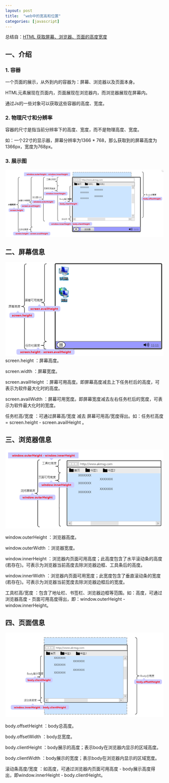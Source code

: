 ```yaml
---
layout: post
title:  "web中的宽高和位置"
categories: [javascript]
---
```



总结自：<a href='http://www.cnblogs.com/polk6/archive/2016/01/03/5051935.html'>HTML 获取屏幕、浏览器、页面的高度宽度</a>

## 一、介绍

### 1. 容器

一个页面的展示，从外到内的容器为：屏幕、浏览器以及页面本身。

HTML元素展现在页面内，页面展现在浏览器内，而浏览器展现在屏幕内。

通过Js的一些对象可以获取这些容器的高度、宽度。

### 2. 物理尺寸和分辨率

容器的尺寸是指当前分辨率下的高度、宽度，而不是物理高度、宽度。

如：一个22寸的显示器，屏幕分辨率为1366 * 768，那么获取到的屏幕高度为1366px，宽度为768px。

### 3. 展示图
![image](/asserts/201701/width-height-1.png)

## 二、屏幕信息
![image](/asserts/201701/width-height-2.png)
screen.height ：屏幕高度。

screen.width ：屏幕宽度。

screen.availHeight ：屏幕可用高度。即屏幕高度减去上下任务栏后的高度，可表示为软件最大化时的高度。

screen.availWidth ：屏幕可用宽度。即屏幕宽度减去左右任务栏后的宽度，可表示为软件最大化时的宽度。

任务栏高/宽度 ：可通过屏幕高/宽度 减去 屏幕可用高/宽度得出。如：任务栏高度 = screen.height - screen.availHeight 。


## 三、浏览器信息
![image](/asserts/201701/width-height-3.png)

window.outerHeight ：浏览器高度。

window.outerWidth ：浏览器宽度。

window.innerHeight ：浏览器内页面可用高度；此高度包含了水平滚动条的高度(若存在)。可表示为浏览器当前高度去除浏览器边框、工具条后的高度。

window.innerWidth ：浏览器内页面可用宽度；此宽度包含了垂直滚动条的宽度(若存在)。可表示为浏览器当前宽度去除浏览器边框后的宽度。

工具栏高/宽度 ：包含了地址栏、书签栏、浏览器边框等范围。如：高度，可通过浏览器高度 - 页面可用高度得出，即：window.outerHeight - window.innerHeight。


## 四、页面信息
![image](/asserts/201701/width-height-4.png)

body.offsetHeight ：body总高度。

body.offsetWidth ：body总宽度。

body.clientHeight ：body展示的高度；表示body在浏览器内显示的区域高度。

body.clientWidth ：body展示的宽度；表示body在浏览器内显示的区域宽度。

滚动条高度/宽度 ：如高度，可通过浏览器内页面可用高度 - body展示高度得出，即window.innerHeight - body.clientHeight。
